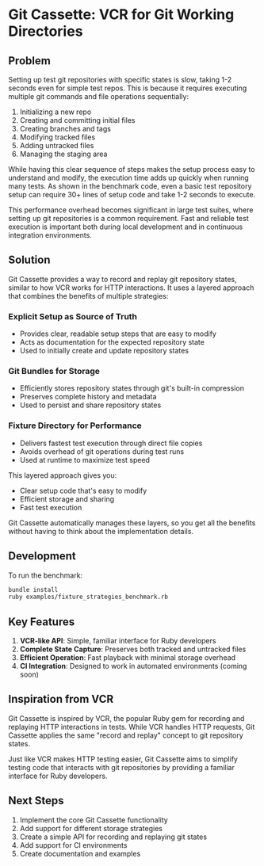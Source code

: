 # Git Cassette: VCR for Git Working Directories

## Problem

Setting up test git repositories with specific states is slow, taking 1-2 seconds even for simple test repos. This is because it requires executing multiple git commands and file operations sequentially:

1. Initializing a new repo
2. Creating and committing initial files
3. Creating branches and tags
4. Modifying tracked files
5. Adding untracked files
6. Managing the staging area

While having this clear sequence of steps makes the setup process easy to understand and modify, the execution time adds up quickly when running many tests. As shown in the benchmark code, even a basic test repository setup can require 30+ lines of setup code and take 1-2 seconds to execute.

This performance overhead becomes significant in large test suites, where setting up git repositories is a common requirement. Fast and reliable test execution is important both during local development and in continuous integration environments.

## Solution

Git Cassette provides a way to record and replay git repository states, similar to how VCR works for HTTP interactions. It uses a layered approach that combines the benefits of multiple strategies:

### Explicit Setup as Source of Truth
- Provides clear, readable setup steps that are easy to modify
- Acts as documentation for the expected repository state
- Used to initially create and update repository states

### Git Bundles for Storage
- Efficiently stores repository states through git's built-in compression
- Preserves complete history and metadata
- Used to persist and share repository states

### Fixture Directory for Performance
- Delivers fastest test execution through direct file copies
- Avoids overhead of git operations during test runs
- Used at runtime to maximize test speed

This layered approach gives you:
- Clear setup code that's easy to modify
- Efficient storage and sharing
- Fast test execution

Git Cassette automatically manages these layers, so you get all the benefits without having to think about the implementation details.

## Development

To run the benchmark:

```bash
bundle install
ruby examples/fixture_strategies_benchmark.rb
```

## Key Features

1. **VCR-like API**: Simple, familiar interface for Ruby developers
2. **Complete State Capture**: Preserves both tracked and untracked files
3. **Efficient Operation**: Fast playback with minimal storage overhead
4. **CI Integration**: Designed to work in automated environments (coming soon)

## Inspiration from VCR

Git Cassette is inspired by VCR, the popular Ruby gem for recording and replaying HTTP interactions in tests. While VCR handles HTTP requests, Git Cassette applies the same "record and replay" concept to git repository states.

Just like VCR makes HTTP testing easier, Git Cassette aims to simplify testing code that interacts with git repositories by providing a familiar interface for Ruby developers.

## Next Steps

1. Implement the core Git Cassette functionality
2. Add support for different storage strategies
3. Create a simple API for recording and replaying git states
4. Add support for CI environments
5. Create documentation and examples
